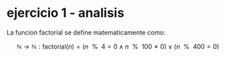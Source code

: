 # ejercicio 1 - analisis 
La funcion factorial se define matematicamente como:
```math
\mathbb{N} \to \mathbb{N} : \text{factorial}(n) = (n \>\> \% \>\>4 = 0 \land n \>\> \% \>\> 100 \neq 0) \lor (n \>\> \% \>\> 400 = 0)
```
